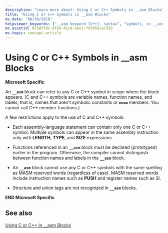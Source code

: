 ```yaml
---
description: "Learn more about: Using C or C++ Symbols in __asm Blocks"
title: "Using C or C++ Symbols in __asm Blocks"
ms.date: "08/30/2018"
helpviewer_keywords: ["__asm keyword [C++], syntax", "symbols, in __asm blocks", "Visual C, symbols in __asm blocks", "__asm keyword [C++], C/C++ elements in", "Visual C++, in __asm blocks"]
ms.assetid: 0758ffdc-dfe9-41c8-a5e1-fd395bcac328
ms.topic: concept-article
---
```

# Using C or C++ Symbols in __asm Blocks

**Microsoft Specific**

An **`__asm`** block can refer to any C or C++ symbol in scope where the block appears. (C and C++ symbols are variable names, function names, and labels; that is, names that aren't symbolic constants or **`enum`** members. You cannot call C++ member functions.)

A few restrictions apply to the use of C and C++ symbols:

- Each assembly-language statement can contain only one C or C++ symbol. Multiple symbols can appear in the same assembly instruction only with **LENGTH**, **TYPE**, and **SIZE** expressions.

- Functions referenced in an **`__asm`** block must be declared (prototyped) earlier in the program. Otherwise, the compiler cannot distinguish between function names and labels in the **`__asm`** block.

- An **`__asm`** block cannot use any C or C++ symbols with the same spelling as MASM reserved words (regardless of case). MASM reserved words include instruction names such as **PUSH** and register names such as SI.

- Structure and union tags are not recognized in **`__asm`** blocks.

**END Microsoft Specific**

## See also

[Using C or C++ in __asm Blocks](../../assembler/inline/using-c-or-cpp-in-asm-blocks.md)<br/>
